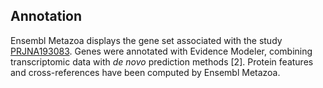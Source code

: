 Annotation
----------

Ensembl Metazoa displays the gene set associated with the study
[PRJNA193083](http://www.ebi.ac.uk/ena/data/view/PRJNA193083). Genes
were annotated with Evidence Modeler, combining transcriptomic data with
*de novo* prediction methods \[2\]. Protein features and
cross-references have been computed by Ensembl Metazoa.
